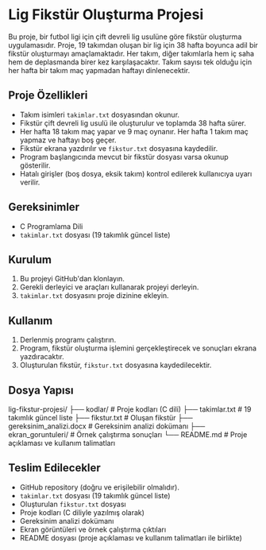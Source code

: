 # Lig Fikstür Oluşturma Projesi

Bu proje, bir futbol ligi için çift devreli lig usulüne göre fikstür oluşturma uygulamasıdır. Proje, 19 takımdan oluşan bir lig için 38 hafta boyunca adil bir fikstür oluşturmayı amaçlamaktadır. Her takım, diğer takımlarla hem iç saha hem de deplasmanda birer kez karşılaşacaktır. Takım sayısı tek olduğu için her hafta bir takım maç yapmadan haftayı dinlenecektir.

## Proje Özellikleri

*   Takım isimleri `takimlar.txt` dosyasından okunur.
*   Fikstür çift devreli lig usulü ile oluşturulur ve toplamda 38 hafta sürer.
*   Her hafta 18 takım maç yapar ve 9 maç oynanır. Her hafta 1 takım maç yapmaz ve haftayı boş geçer.
*   Fikstür ekrana yazdırılır ve `fikstur.txt` dosyasına kaydedilir.
*   Program başlangıcında mevcut bir fikstür dosyası varsa okunup gösterilir.
*   Hatalı girişler (boş dosya, eksik takım) kontrol edilerek kullanıcıya uyarı verilir.

## Gereksinimler

*   C Programlama Dili
*   `takimlar.txt` dosyası (19 takımlık güncel liste)

## Kurulum

1.  Bu projeyi GitHub'dan klonlayın.
2.  Gerekli derleyici ve araçları kullanarak projeyi derleyin.
3.  `takimlar.txt` dosyasını proje dizinine ekleyin.

## Kullanım

1.  Derlenmiş programı çalıştırın.
2.  Program, fikstür oluşturma işlemini gerçekleştirecek ve sonuçları ekrana yazdıracaktır.
3.  Oluşturulan fikstür, `fikstur.txt` dosyasına kaydedilecektir.

## Dosya Yapısı
lig-fikstur-projesi/
├── kodlar/             # Proje kodları (C dili)
├── takimlar.txt        # 19 takımlık güncel liste
├── fikstur.txt         # Oluşan fikstür
├── gereksinim_analizi.docx # Gereksinim analizi dokümanı
├── ekran_goruntuleri/   # Örnek çalıştırma sonuçları
└── README.md           # Proje açıklaması ve kullanım talimatları

## Teslim Edilecekler

*   GitHub repository (doğru ve erişilebilir olmalıdır).
*   `takimlar.txt` dosyası (19 takımlık güncel liste)
*   Oluşturulan `fikstur.txt` dosyası
*   Proje kodları (C diliyle yazılmış olarak)
*   Gereksinim analizi dokümanı
*   Ekran görüntüleri ve örnek çalıştırma çıktıları
*   README dosyası (proje açıklaması ve kullanım talimatları ile birlikte)
